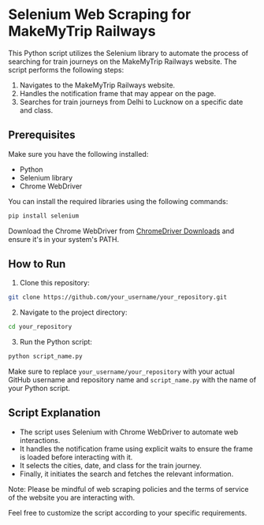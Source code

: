 # Selenium Web Scraping for MakeMyTrip Railways

This Python script utilizes the Selenium library to automate the process of searching for train journeys on the MakeMyTrip Railways website. The script performs the following steps:

1. Navigates to the MakeMyTrip Railways website.
2. Handles the notification frame that may appear on the page.
3. Searches for train journeys from Delhi to Lucknow on a specific date and class.

## Prerequisites

Make sure you have the following installed:

- Python
- Selenium library
- Chrome WebDriver

You can install the required libraries using the following commands:

```bash
pip install selenium
```

Download the Chrome WebDriver from [ChromeDriver Downloads](https://sites.google.com/chromium.org/driver/) and ensure it's in your system's PATH.

## How to Run

1. Clone this repository:

```bash
git clone https://github.com/your_username/your_repository.git
```

2. Navigate to the project directory:

```bash
cd your_repository
```

3. Run the Python script:

```bash
python script_name.py
```

Make sure to replace `your_username/your_repository` with your actual GitHub username and repository name and `script_name.py` with the name of your Python script.

## Script Explanation

- The script uses Selenium with Chrome WebDriver to automate web interactions.
- It handles the notification frame using explicit waits to ensure the frame is loaded before interacting with it.
- It selects the cities, date, and class for the train journey.
- Finally, it initiates the search and fetches the relevant information.

Note: Please be mindful of web scraping policies and the terms of service of the website you are interacting with.

Feel free to customize the script according to your specific requirements.
